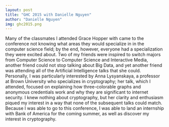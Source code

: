 ```yaml
---
layout: post
title: "GHC 2015 with Danielle Nguyen"
author: "Danielle Nguyen"
img: ghc2015.png
---
```


Many of the classmates I attended Grace Hopper with came to the conference not knowing what areas they would specialize in in the computer science field; by the end, however, everyone had a specialization they were excited about. Two of my friends were inspired to switch majors from Computer Science to Computer Science and Interactive Media, another friend could not stop talking about Big Data, and yet another friend was attending all of the Artificial Intelligence talks that she could. Personally, I was particularly interested by Anna Lysyanskaya, a professor at Brown University who specializes in cryptography; her talk, which I attended, focused on explaining how three-colorable graphs and anonymous credentials work and why they are significant to internet security. I knew nothing about cryptography, but her clarity and enthusiasm piqued my interest in a way that none of the subsequent talks could match. Because I was able to go to this conference, I was able to land an internship with Bank of America for the coming summer, as well as discover my interest in cryptography.
